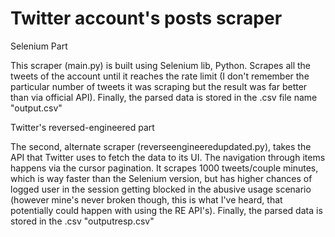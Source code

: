 # Twitter account's posts scraper

Selenium Part

This scraper (main.py) is built using Selenium lib, Python. Scrapes all the tweets of the account until it reaches the rate limit (I don't remember the particular number of tweets it was scraping but the result was far better than via official API). Finally, the parsed data is stored in the .csv file name "output.csv"

Twitter's reversed-engineered part

The second, alternate scraper (reverseengineeredupdated.py), takes the API that Twitter uses to fetch the data to its UI. The navigation through items happens via the cursor pagination. It scrapes 1000 tweets/couple minutes, which is way faster than the Selenium version, but has higher chances of logged user in the session getting blocked in the abusive usage scenario (however mine's never broken though, this is what I've heard, that potentially could happen with using the RE API's). Finally, the parsed data is stored in the .csv "outputresp.csv"
